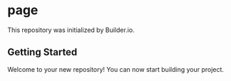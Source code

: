 # page

This repository was initialized by Builder.io.

## Getting Started

Welcome to your new repository! You can now start building your project.
